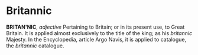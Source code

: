 # Britannic

**BRITAN'NIC**, _adjective_ Pertaining to Britain; or in its present use, to Great Britain. It is applied almost exclusively to the title of the king; as his _britannic_ Majesty. In the Encyclopedia, article Argo Navis, it is applied to catalogue, the _britannic_ catalogue.